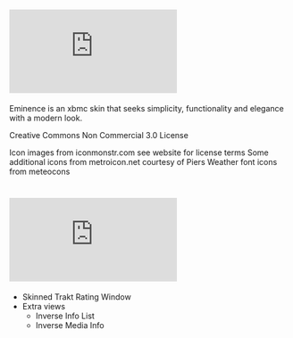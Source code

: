 # ![Eminence](http://img.dafont.com/preview.php?text=Eminence&ttf=squared_display0&ext=1&size=64&psize=m&y=53)

Eminence is an xbmc skin that seeks simplicity, functionality and elegance with a modern look. 

Creative Commons Non Commercial 3.0 License

Icon images from iconmonstr.com see website for license terms
Some additional icons from metroicon.net courtesy of Piers
Weather font icons from meteocons


# ![Extras](http://img.dafont.com/preview.php?text=Extras&ttf=squared_display0&ext=1&size=64&psize=m&y=53)

* Skinned Trakt Rating Window
* Extra views
	* Inverse Info List
	* Inverse Media Info
